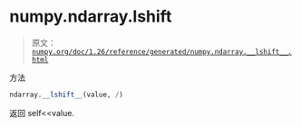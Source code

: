 # numpy.ndarray.__lshift__

> 原文：[`numpy.org/doc/1.26/reference/generated/numpy.ndarray.__lshift__.html`](https://numpy.org/doc/1.26.参考/生成/numpy.ndarray.__lshift__.html)

方法

```py
ndarray.__lshift__(value, /)
```

返回 self<<value.
